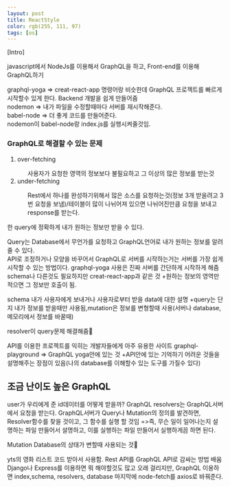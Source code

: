 ```yaml
---
layout: post
title: ReactStyle
color: rgb(255, 111, 97)
tags: [os]
---
```

[Intro]
<p>
javascript에서 NodeJs를 이용해서 GraphQL을 하고, Front-end를 이용해 GraphQL하기
</p>
<div>
graphql-yoga => creat-react-app 명령어랑 비슷한데 GraphQL 프로젝트를 빠르게 시작할수 있게 한다. Backend 개발을 쉽게 만들어줌
</div>
<div>
nodemon => 내가 파일을 수정할때마다 서버를 재시작해준다.
</div>
<div>
babel-node => 더 좋게 코드를 만들어준다. <br>
nodemon이 babel-node랑 index.js를 실행시켜줄것임.
</div>
<h3>GraphQL로 해결할 수 있는 문제</h3>
<ol>
<li>over-fetching</li>
<ul>
사용자가 요청한 영역의 정보보다 불필요하고 그 이상의 많은 정보를 받는것
</ul>
<li>under-fetching</li>
<ul>
Rest에서 하나를 완성하기위해서 많은 소스를 요청하는것(정보 3개 받을려고 3번 요청을 보냄)/테이블이 많이 나뉘어져 있으면 나뉘어진만큼 요청을 보내고 response를 받는다.
</ul>
</ol>
한 query에 정확하게 내가 원하는 정보만 받을 수 있다. 
<p>
Query는 Database에서 무언가를 요청하고 GraphQL언어로 내가 원하는 정보를 알려줄 수 있다. <br>
API로 조정하거나 모양을 바꾸어서 
GraphQL로 서버를 시작하는거는 서버를 가장 쉽게 시작할 수 있는 방법이다. graphql-yoga 사용은 진짜 서버를 간단하게 시작하게 해줌
schema나 다른것도 필요하지만
creat-react-app과 같은 것
+원하는 정보의 영역만 적으면 그 정보만 호출이 됨. 
</p>
<p>
schema
내가 사용자에게 보내거나 사용자로부터 받을 data에 대한 설명
+query는 단지 내가 정보를 받을때만 사용됨,mutation은 정보를 변형할때 사용(서버나 database,메모리에서 정보를 바꿀때)
</p>
<p>
resolver이 query문제 해결해줌
</p>
<p>
API를 이용한 프로젝트를 익히는 개발자들에게 아주 유용한 사이트
graphql-playground => GraphQL yoga안에 있는 것
+API안에 있는 기억하기 어려운 것들을 설명해주는 장점이 있음(나의 database를 이해할수 있는 도구를 가질수 있다)
</p>
<h2>조금 난이도 높은 GraphQL</h2>
<p>
user가 우리에게 준 id데이터를 어떻게 받을까?
GraphQL resolvers는 GraphQL서버에서 요청을 받는다. GraphQL서버가 Query나 Mutation의 정의를 발견하면, Resolver함수를 찾을 것이고, 그 함수를 실행 할 것임
=>즉, 무슨 일이 일어나는지 설명하는 파일 만들어서 설명하고, 이를 실행하는 파일 만들어서 실행하게끔 하면 된다. 
</p>
<p>
Mutation
Database의 상태가 변할때 사용되는 것
</p>
<p>
yts의 영화 리스트 코드 받아서 사용함.
Rest API를 GraphQL API로 감싸는 방법 배움
Django나 Express를 이용하면 뭐 해야할것도 많고 오래 걸리지만, GraphQL 이용하면 index,schema, resolvers, database
마지막에 node-fetch를 axios로 바꿔준다. 
</p>
